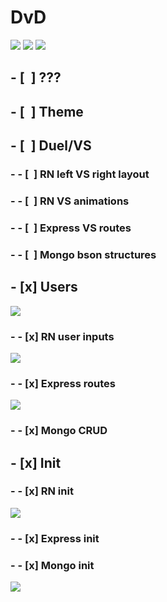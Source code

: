# DvD
![](readme-images/dieters-logo.png)
![](readme-images/dieters-color-palette.png)
![](readme-images/FXFX.gif)
## - [&nbsp;&nbsp;] ???
## - [&nbsp;&nbsp;] Theme
## - [&nbsp;&nbsp;] Duel/VS
### - - [&nbsp;&nbsp;] RN left VS right layout
### - - [&nbsp;&nbsp;] RN VS animations
### - - [&nbsp;&nbsp;] Express VS routes
### - - [&nbsp;&nbsp;] Mongo bson structures
## - [x] Users
![](readme-images/Screenshot_2022-09-17-07-21-09-19_f73b71075b1de7323614b647fe394240.jpg)
### - - [x] RN user inputs
![](readme-images/Screenshot%20from%202022-09-17%2007-07-14.png)
### - - [x] Express routes
![](readme-images/Screenshot%20from%202022-09-17%2007-03-43.png)
### - - [x] Mongo CRUD
## - [x] Init
### - - [x] RN init
![](readme-images/Screenshot%20from%202022-09-17%2007-13-35.png)
### - - [x] Express init
### - - [x] Mongo init
![](readme-images/Screenshot%20from%202022-09-17%2006-35-48.png)